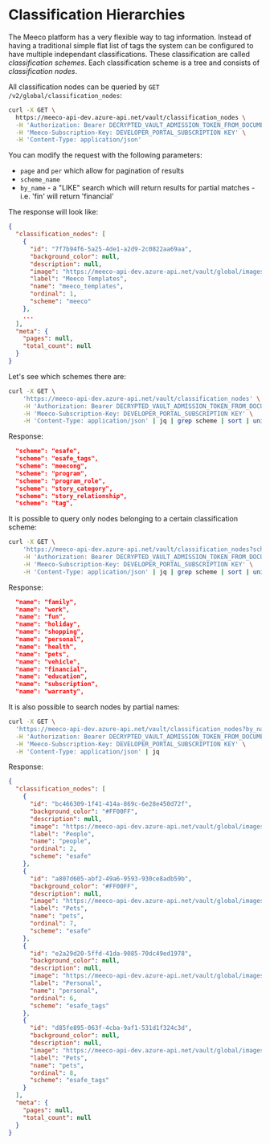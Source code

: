 # Classification Hierarchies

The Meeco platform has a very flexible way to tag information. Instead of having a traditional simple flat list of tags the system can be configured to have multiple independant classifications. These classification are called _classification schemes_. Each classification scheme is a tree and consists of _classification nodes_.

All classification nodes can be queried by `GET /v2/global/classification_nodes`:

```bash
curl -X GET \
  https://meeco-api-dev.azure-api.net/vault/classification_nodes \
  -H 'Authorization: Bearer DECRYPTED_VAULT_ADMISSION_TOKEN_FROM_DOCUMENT_2_STEP_11' \
  -H 'Meeco-Subscription-Key: DEVELOPER_PORTAL_SUBSCRIPTION KEY' \
  -H 'Content-Type: application/json'
```

You can modify the request with the following parameters:

- `page` and `per` which allow for pagination of results
- `scheme_name`
- `by_name` - a "LIKE" search which will return results for partial matches - i.e. 'fin' will return 'financial'

The response will look like:

```json
{
  "classification_nodes": [
    {
      "id": "7f7b94f6-5a25-4de1-a2d9-2c0822aa69aa",
      "background_color": null,
      "description": null,
      "image": "https://meeco-api-dev.azure-api.net/vault/global/images/d02f5cfc-b1f2-46be-805c-5a8e6702b55c",
      "label": "Meeco Templates",
      "name": "meeco_templates",
      "ordinal": 1,
      "scheme": "meeco"
    },
    ...
  ],
  "meta": {
    "pages": null,
    "total_count": null
  }
}
```

Let's see which schemes there are:

```sh
curl -X GET \
    'https://meeco-api-dev.azure-api.net/vault/classification_nodes' \
    -H 'Authorization: Bearer DECRYPTED_VAULT_ADMISSION_TOKEN_FROM_DOCUMENT_2_STEP_11' \
    -H 'Meeco-Subscription-Key: DEVELOPER_PORTAL_SUBSCRIPTION KEY' \
    -H 'Content-Type: application/json' | jq | grep scheme | sort | uniq
```

Response:

```json
  "scheme": "esafe",
  "scheme": "esafe_tags",
  "scheme": "meecong",
  "scheme": "program",
  "scheme": "program_role",
  "scheme": "story_category",
  "scheme": "story_relationship",
  "scheme": "tag",
```

It is possible to query only nodes belonging to a certain classification scheme:

```sh
curl -X GET \
    'https://meeco-api-dev.azure-api.net/vault/classification_nodes?scheme_name=esafe_tags' \
    -H 'Authorization: Bearer DECRYPTED_VAULT_ADMISSION_TOKEN_FROM_DOCUMENT_2_STEP_11' \
    -H 'Meeco-Subscription-Key: DEVELOPER_PORTAL_SUBSCRIPTION KEY' \
    -H 'Content-Type: application/json' | jq | grep scheme | sort | uniq
```

Response:

```json
  "name": "family",
  "name": "work",
  "name": "fun",
  "name": "holiday",
  "name": "shopping",
  "name": "personal",
  "name": "health",
  "name": "pets",
  "name": "vehicle",
  "name": "financial",
  "name": "education",
  "name": "subscription",
  "name": "warranty",
```

It is also possible to search nodes by partial names:

```sh
curl -X GET \
  'https://meeco-api-dev.azure-api.net/vault/classification_nodes?by_name=pe' \
  -H 'Authorization: Bearer DECRYPTED_VAULT_ADMISSION_TOKEN_FROM_DOCUMENT_2_STEP_11' \
  -H 'Meeco-Subscription-Key: DEVELOPER_PORTAL_SUBSCRIPTION KEY' \
  -H 'Content-Type: application/json' | jq
```

Response:

```json
{
  "classification_nodes": [
    {
      "id": "bc466309-1f41-414a-869c-6e28e450d72f",
      "background_color": "#FF00FF",
      "description": null,
      "image": "https://meeco-api-dev.azure-api.net/vault/global/images/847a5928-90e9-4569-bc5b-ca37e5d65df0",
      "label": "People",
      "name": "people",
      "ordinal": 2,
      "scheme": "esafe"
    },
    {
      "id": "a807d605-abf2-49a6-9593-930ce8adb59b",
      "background_color": "#FF00FF",
      "description": null,
      "image": "https://meeco-api-dev.azure-api.net/vault/global/images/0c859388-fd28-4672-9e6e-3361ef8444ab",
      "label": "Pets",
      "name": "pets",
      "ordinal": 7,
      "scheme": "esafe"
    },
    {
      "id": "e2a29d20-5ffd-41da-9085-70dc49ed1978",
      "background_color": null,
      "description": null,
      "image": "https://meeco-api-dev.azure-api.net/vault/global/images/d02f5cfc-b1f2-46be-805c-5a8e6702b55c",
      "label": "Personal",
      "name": "personal",
      "ordinal": 6,
      "scheme": "esafe_tags"
    },
    {
      "id": "d85fe895-063f-4cba-9af1-531d1f324c3d",
      "background_color": null,
      "description": null,
      "image": "https://meeco-api-dev.azure-api.net/vault/global/images/d02f5cfc-b1f2-46be-805c-5a8e6702b55c",
      "label": "Pets",
      "name": "pets",
      "ordinal": 8,
      "scheme": "esafe_tags"
    }
  ],
  "meta": {
    "pages": null,
    "total_count": null
  }
}
```

